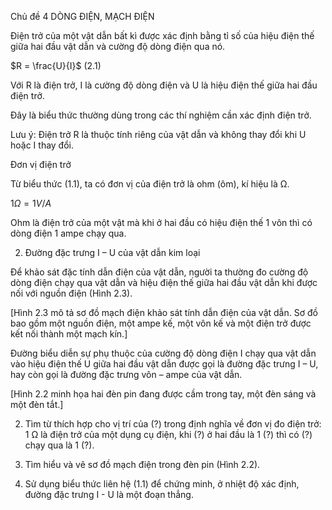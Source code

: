 Chủ đề 4 DÒNG ĐIỆN, MẠCH ĐIỆN

Điện trở của một vật dẫn bất kì được xác định bằng tỉ số của hiệu điện thế giữa hai đầu vật dẫn và cường độ dòng điện qua nó.

$R = \frac{U}{I}$ (2.1)

Với R là điện trở, I là cường độ dòng điện và U là hiệu điện thế giữa hai đầu điện trở.

Đây là biểu thức thường dùng trong các thí nghiệm cần xác định điện trở.

Lưu ý: Điện trở R là thuộc tính riêng của vật dẫn và không thay đổi khi U hoặc I thay đổi.

Đơn vị điện trở

Từ biểu thức (1.1), ta có đơn vị của điện trở là ohm (ôm), kí hiệu là Ω.

$1 Ω = 1 V/A$

Ohm là điện trở của một vật mà khi ở hai đầu có hiệu điện thế 1 vôn thì có dòng điện 1 ampe chạy qua.

2. Đường đặc trưng I – U của vật dẫn kim loại

Để khảo sát đặc tính dẫn điện của vật dẫn, người ta thường đo cường độ dòng điện chạy qua vật dẫn và hiệu điện thế giữa hai đầu vật dẫn khi được nối với nguồn điện (Hình 2.3).

[Hình 2.3 mô tả sơ đồ mạch điện khảo sát tính dẫn điện của vật dẫn. Sơ đồ bao gồm một nguồn điện, một ampe kế, một vôn kế và một điện trở được kết nối thành một mạch kín.]

Đường biểu diễn sự phụ thuộc của cường độ dòng điện I chạy qua vật dẫn vào hiệu điện thế U giữa hai đầu vật dẫn được gọi là đường đặc trưng I – U, hay còn gọi là đường đặc trưng vôn – ampe của vật dẫn.

[Hình 2.2 minh họa hai đèn pin đang được cầm trong tay, một đèn sáng và một đèn tắt.]

2. Tìm từ thích hợp cho vị trí của (?) trong định nghĩa về đơn vị đo điện trở:
1 Ω là điện trở của một dụng cụ điện, khi (?) ở hai đầu là 1 (?) thì có (?) chạy qua là 1 (?).

1. Tìm hiểu và vẽ sơ đồ mạch điện trong đèn pin (Hình 2.2).

3. Sử dụng biểu thức liên hệ (1.1) để chứng minh, ở nhiệt độ xác định, đường đặc trưng I - U là một đoạn thẳng.